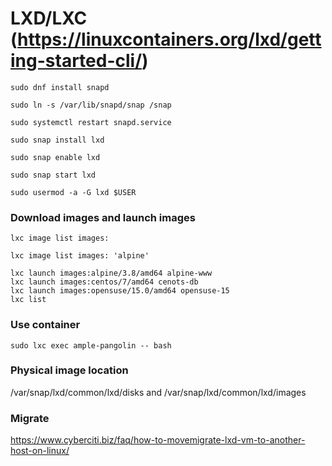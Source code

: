 # LXD/LXC (https://linuxcontainers.org/lxd/getting-started-cli/)

```
sudo dnf install snapd

sudo ln -s /var/lib/snapd/snap /snap

sudo systemctl restart snapd.service

sudo snap install lxd

sudo snap enable lxd

sudo snap start lxd

sudo usermod -a -G lxd $USER
```

### Download images and launch images

`lxc image list images:`

`lxc image list images: 'alpine'`

```
lxc launch images:alpine/3.8/amd64 alpine-www
lxc launch images:centos/7/amd64 cenots-db
lxc launch images:opensuse/15.0/amd64 opensuse-15
lxc list
```

### Use container

`sudo lxc exec ample-pangolin -- bash`

### Physical image location

/var/snap/lxd/common/lxd/disks and /var/snap/lxd/common/lxd/images

### Migrate

https://www.cyberciti.biz/faq/how-to-movemigrate-lxd-vm-to-another-host-on-linux/